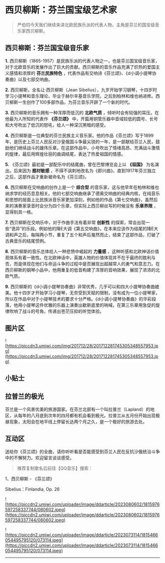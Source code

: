 # 西贝柳斯：芬兰国宝级艺术家

> 严伯钧今天我们继续来讲北欧民族乐派的代表人物，主角是芬兰的国宝级音乐家西贝柳斯。

## 西贝柳斯：芬兰国宝级音乐家

 **1.** 西贝柳斯（1865-1957）是民族乐派的代表人物之一，也是芬兰国宝级音乐家，对于北欧音乐的发展作出了巨大的贡献。西贝柳斯的音乐作品充满了炽热的爱国主义感情和浓厚的 **芬兰民族特色** ，代表作品有交响诗《芬兰颂》、《d小调小提琴协奏曲》以及七部交响曲。

 **2.** 西贝柳斯，全名让·西贝柳斯（Jean Sibelius），九岁开始学习钢琴，十四岁时学习小提琴和音乐理论，毕业于赫尔辛基音乐学院，之后到柏林和维也纳进修。西贝柳斯一生创作了100多部作品，为芬兰音乐开辟了一个新的时代。

 **3.** 西贝柳斯的音乐拥有一种浑厚而低沉的 **北欧气质** ，倾听时会有较强的耳压。在他最为人所知的代表作 **《芬兰颂》** 中，开篇用铜管乐器中音域较低的圆号、长号和大号吹出了低沉的怒吼，给人一种深沉黑暗的感受。

 **4.** 西贝柳斯是一位典型的芬兰民族主义音乐家。他的作品《芬兰颂》写于1899年，是历史上芬兰人民反对沙皇俄国斗争最尖锐的一年，是一部献给芬兰人民，鼓励他们继续战斗的雄伟乐章。在这部作品中，小号吹出了情绪高昂、充满战斗激情的旋律，最后用辉煌壮丽的曲调结尾，表达了热爱祖国的情感。

 **5.** 《芬兰颂》最初是一部配乐中的结尾曲，曾在巴黎博览会上以 **《祖国》** 为名演出。后来因为 **题材敏感** ，不得不讽刺地改名为《即兴曲》。直到1917年芬兰独立之后，这部作品才重新被命名为《芬兰颂》。

 **6.** 西贝柳斯在交响曲的创作上是一个 **综合型** 的音乐家，这与他早年在柏林和维也纳求学的经历息息相关。他的七部交响曲继承了德奥交响曲的经典内核，在纯音乐和思想的层面上比民族派音乐家更加深刻，例如他的作品《第七交响曲》，虽然后来的演奏家录音时会分为四个乐章，但实际上西贝柳丝写的时候没有 **乐章界限** ，显得别具一格。

 **7.** 西贝柳斯在交响乐中，对于作曲手法有着非常 **创新性** 的探索，常会出现一些“诡异”的乐段。例如他的降E大调《第五交响曲》，在本来应该作为结尾的降E大调和声之后，每隔两小节，重复了五个和声后戛然而止，结束了这部作品，打破了古典音乐的结尾惯例。

 **8.** 西贝柳斯的音乐总体给人一种悲愤中崛起的 **力量感** ，这种听感和北欧神话价值观体系有着一致性。在北欧神话中，英雄人物的价值体现并不在于最终的胜利与否，而是体现在他们与命运斗争的过程中是否展现出超越常人的勇气和意志力。在西贝柳斯的钢琴小品中，他用重复的低音构建了浑厚的音响效果，展现了浓浓的北欧气质。

 **9.** 西贝柳斯的《d小调小提琴协奏曲》非常优秀，几乎可以和四大小提琴协奏曲媲美。他十四岁才开始学习小提琴，无奈受到天赋的限制，没有成为一位小提琴家，所以在作品中对于小提琴技术的要求十分严格。《d小调小提琴协奏曲》的华彩段落，他用小提琴这件优雅的乐器上演奏出歇斯底里的呐喊，在第三乐章用急促的旋律吹响了战斗的号角，传递出苍茫压抑的听觉体验。

## 图片区

![https://piccdn3.umiwi.com/img/201712/28/201712281745305348557953.jpg](https://piccdn3.umiwi.com/img/201712/28/201712281745305348557953.jpg)

## 小贴士

## 拉普兰的极光

芬兰是一个风景优美的旅游国家。在芬兰北部有一个叫拉普兰（Lapland）的地区，从每年的八月底到次年的四月都有机会看到极光。拉普兰从五月份开始出现极昼现象，太阳会在地平线上停留长达两个月之久，是一个极好的旅游去处。

## 互动区

送给你《芬兰颂》的全曲，请你听听看是否能感受到芬兰人民在反抗沙俄统治斗争中的不懈努力。欢迎留言谈谈感受。

> 推荐复制歌名后前往【QQ音乐】搜索：

1、西贝柳斯 - 《芬兰颂》

Sibelius：Finlandia, Op. 26 

![https://piccdn2.umiwi.com/uploader/image/ddarticle/2023080602/1815976597258337744/080602.jpeg](https://piccdn2.umiwi.com/uploader/image/ddarticle/2023080602/1815976597258337744/080602.jpeg)

![https://piccdn2.umiwi.com/uploader/image/ddarticle/2023073114/1815466054495795120/073114.jpeg](https://piccdn2.umiwi.com/uploader/image/ddarticle/2023073114/1815466054495795120/073114.jpeg)

---
